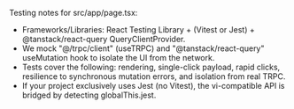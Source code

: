 Testing notes for src/app/page.tsx:
- Frameworks/Libraries: React Testing Library + (Vitest or Jest) + @tanstack/react-query QueryClientProvider.
- We mock "@/trpc/client" (useTRPC) and "@tanstack/react-query" useMutation hook to isolate the UI from the network.
- Tests cover the following: rendering, single-click payload, rapid clicks, resilience to synchronous mutation errors, and isolation from real TRPC.
- If your project exclusively uses Jest (no Vitest), the vi-compatible API is bridged by detecting globalThis.jest.